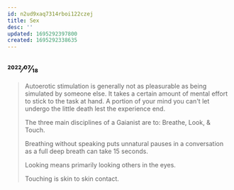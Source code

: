 ```yaml
---
id: n2ud9xaq7314rboi122czej
title: Sex
desc: ''
updated: 1695292397800
created: 1695292338635
---
```

## 2022⁄07⁄18

> Autoerotic stimulation is generally not as pleasurable as being simulated by someone else. It takes a certain amount of mental effort to stick to the task at hand. A portion of your mind you can't let undergo the little death lest the experience end.
>
> The three main disciplines of a Gaianist are to: Breathe, Look, & Touch.
>
> Breathing without speaking puts unnatural pauses in a conversation as a full deep breath can take 15 seconds.
>
> Looking means primarily looking others in the eyes.
>
> Touching is skin to skin contact.
